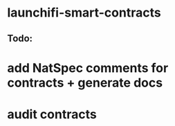# launchifi-smart-contracts

## Todo:

# add NatSpec comments for contracts + generate docs
# audit contracts




